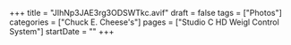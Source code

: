 +++
title = "JIhNp3JAE3rg3ODSWTkc.avif"
draft = false
tags = ["Photos"]
categories = ["Chuck E. Cheese's"]
pages = ["Studio C HD Weigl Control System"]
startDate = ""
+++
